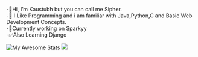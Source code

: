 -👋Hi, I’m Kaustubh but you can call me Sipher.<br>
-👀 I Like Programming and i am familiar with Java,Python,C and Basic Web Development Concepts.<br>
-🌱Currently working on Sparkyy<br>
-✅Also Learning Django<br>
<!-- <img src="https://breeze-api.kurizu.repl.co/api/card/516966089624649750?banner=https://i.pinimg.com/564x/eb/87/c5/eb87c5163138efa16f65a2430178bf3c.jpg&about=Focusing&large_image=https://i.pinimg.com/564x/67/a4/f6/67a4f69c3adecbbe59ca508e688a02d1.jpg&small_image=https://i.pinimg.com/564x/6a/7c/74/6a7c7413bebf18a597fa9e15cd00c705.jpg" align="right" /> -->



![My Awesome Stats](https://awesome-github-stats.azurewebsites.net/user-stats/Sipher2003?cardType=github&theme=tokyonight) 
<img src="https://github-readme-stats.vercel.app/api/top-langs/?username=Sipher2003&layout=compact&theme=tokyonight&hide=html" />                                      
<!-- ![Top Langs](https://github-readme-stats.vercel.app/api/top-langs/?username=Sipher2003&layout=compact&theme=tokyonight&hide=html) -->
<!-- <img src="https://github-readme-codewars-stats.herokuapp.com/api/?username=Sipher&card&customcolor=bg:000000_text:2ad3ff" /> -->





<!---
Sipher2003/Sipher2003 is a ✨ special ✨ repository because its `README.md` (this file) appears on your GitHub profile.
You can click the Preview link to take a look at your changes.
--->
